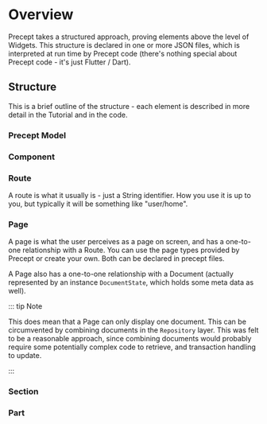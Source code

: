 # Overview

Precept takes a structured approach, proving elements above the level of Widgets.  This structure is declared in one or more JSON files,
which is interpreted at run time by Precept code (there's nothing special about Precept code - it's just Flutter / Dart).

## Structure

This is a brief outline of the structure - each element is described in more detail in the Tutorial and in the code.

### Precept Model

### Component

### Route

A route is what it usually is - just a String identifier.  How you use it is up to you, but typically it 
will be something like "user/home".

### Page

A page is what the user perceives as a page on screen, and has a one-to-one relationship with a Route.
You can use the page types provided by Precept or create your own.  Both can be declared in precept files.

A Page also has a one-to-one relationship with a Document (actually represented by an instance `DocumentState`, which holds some meta data as well).

::: tip Note

This does mean that a Page can only display one document.  This can be circumvented by combining documents
in the `Repository` layer.  This was felt to be a reasonable approach, since combining documents would probably require some potentially complex code to retrieve, and transaction handling to update.

:::
  

### Section


### Part
